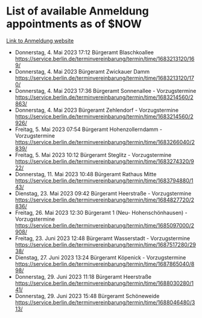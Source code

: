 # List of available Anmeldung appointments as of $NOW
[Link to Anmeldung website](https://service.berlin.de/terminvereinbarung/termin/tag.php?termin=1&anliegen[]=120686&dienstleisterlist=122210,122217,327316,122219,327312,122227,327314,122231,327346,122243,327348,122254,122252,329742,122260,329745,122262,329748,122271,327278,122273,327274,122277,327276,330436,122280,327294,122282,327290,122284,327292,122291,327270,122285,327266,122286,327264,122296,327268,150230,329760,122297,327286,122294,327284,122312,329763,122314,329775,122304,327330,122311,327334,122309,327332,317869,122281,327352,122279,329772,122283,122276,327324,122274,327326,122267,329766,122246,327318,122251,327320,122257,327322,122208,327298,122226,327300&herkunft=http%3A%2F%2Fservice.berlin.de%2Fdienstleistung%2F120686%2F)
- Donnerstag, 4. Mai 2023 17:12 Bürgeramt Blaschkoallee https://service.berlin.de/terminvereinbarung/termin/time/1683213120/169/
- Donnerstag, 4. Mai 2023  Bürgeramt Zwickauer Damm https://service.berlin.de/terminvereinbarung/termin/time/1683213120/170/
- Donnerstag, 4. Mai 2023 17:36 Bürgeramt Sonnenallee - Vorzugstermine https://service.berlin.de/terminvereinbarung/termin/time/1683214560/2863/
- Donnerstag, 4. Mai 2023  Bürgeramt Zehlendorf - Vorzugstermine https://service.berlin.de/terminvereinbarung/termin/time/1683214560/2926/
- Freitag, 5. Mai 2023 07:54 Bürgeramt Hohenzollerndamm - Vorzugstermine https://service.berlin.de/terminvereinbarung/termin/time/1683266040/2839/
- Freitag, 5. Mai 2023 10:12 Bürgeramt Steglitz - Vorzugstermine https://service.berlin.de/terminvereinbarung/termin/time/1683274320/922/
- Donnerstag, 11. Mai 2023 10:48 Bürgeramt Rathaus Mitte https://service.berlin.de/terminvereinbarung/termin/time/1683794880/143/
- Dienstag, 23. Mai 2023 09:42 Bürgeramt Heerstraße - Vorzugstermine https://service.berlin.de/terminvereinbarung/termin/time/1684827720/2836/
- Freitag, 26. Mai 2023 12:30 Bürgeramt 1 (Neu- Hohenschönhausen) - Vorzugstermine https://service.berlin.de/terminvereinbarung/termin/time/1685097000/2908/
- Freitag, 23. Juni 2023 12:48 Bürgeramt Wasserstadt - Vorzugstermine https://service.berlin.de/terminvereinbarung/termin/time/1687517280/2938/
- Dienstag, 27. Juni 2023 13:24 Bürgeramt Köpenick - Vorzugstermine https://service.berlin.de/terminvereinbarung/termin/time/1687865040/898/
- Donnerstag, 29. Juni 2023 11:18 Bürgeramt Heerstraße https://service.berlin.de/terminvereinbarung/termin/time/1688030280/141/
- Donnerstag, 29. Juni 2023 15:48 Bürgeramt Schöneweide https://service.berlin.de/terminvereinbarung/termin/time/1688046480/313/
